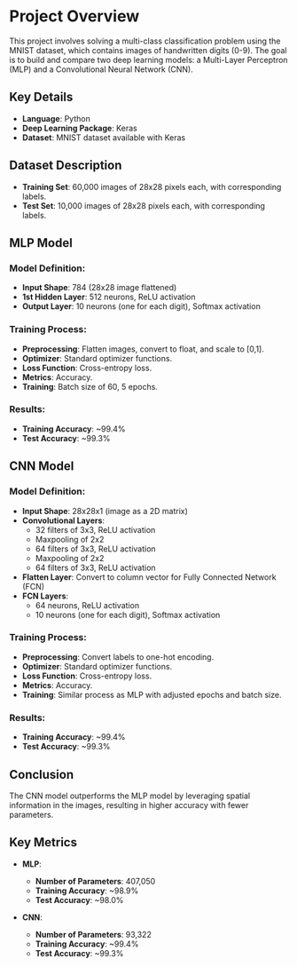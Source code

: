 # Project Overview
This project involves solving a multi-class classification problem using the MNIST dataset, which contains images of handwritten digits (0-9). The goal is to build and compare two deep learning models: a Multi-Layer Perceptron (MLP) and a Convolutional Neural Network (CNN).

## Key Details
- **Language**: Python
- **Deep Learning Package**: Keras
- **Dataset**: MNIST dataset available with Keras

## Dataset Description
- **Training Set**: 60,000 images of 28x28 pixels each, with corresponding labels.
- **Test Set**: 10,000 images of 28x28 pixels each, with corresponding labels.

## MLP Model
### Model Definition:
- **Input Shape**: 784 (28x28 image flattened)
- **1st Hidden Layer**: 512 neurons, ReLU activation
- **Output Layer**: 10 neurons (one for each digit), Softmax activation

### Training Process:
- **Preprocessing**: Flatten images, convert to float, and scale to [0,1].
- **Optimizer**: Standard optimizer functions.
- **Loss Function**: Cross-entropy loss.
- **Metrics**: Accuracy.
- **Training**: Batch size of 60, 5 epochs.

### Results:
- **Training Accuracy**: ~99.4%
- **Test Accuracy**: ~99.3%

## CNN Model
### Model Definition:
- **Input Shape**: 28x28x1 (image as a 2D matrix)
- **Convolutional Layers**:
  - 32 filters of 3x3, ReLU activation
  - Maxpooling of 2x2
  - 64 filters of 3x3, ReLU activation
  - Maxpooling of 2x2
  - 64 filters of 3x3, ReLU activation
- **Flatten Layer**: Convert to column vector for Fully Connected Network (FCN)
- **FCN Layers**:
  - 64 neurons, ReLU activation
  - 10 neurons (one for each digit), Softmax activation

### Training Process:
- **Preprocessing**: Convert labels to one-hot encoding.
- **Optimizer**: Standard optimizer functions.
- **Loss Function**: Cross-entropy loss.
- **Metrics**: Accuracy.
- **Training**: Similar process as MLP with adjusted epochs and batch size.

### Results:
- **Training Accuracy**: ~99.4%
- **Test Accuracy**: ~99.3%

## Conclusion
The CNN model outperforms the MLP model by leveraging spatial information in the images, resulting in higher accuracy with fewer parameters.

## Key Metrics
- **MLP**:
  - **Number of Parameters**: 407,050
  - **Training Accuracy**: ~98.9%
  - **Test Accuracy**: ~98.0%

- **CNN**:
  - **Number of Parameters**: 93,322
  - **Training Accuracy**: ~99.4%
  - **Test Accuracy**: ~99.3%
